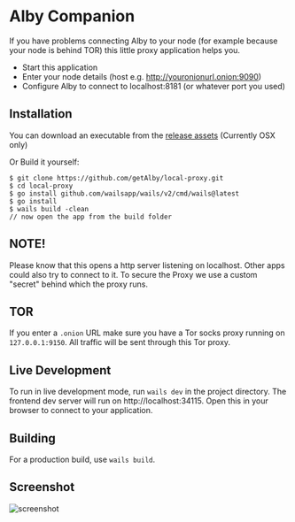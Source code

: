 # Alby Companion

If you have problems connecting Alby to your node (for example because your node is behind TOR)
this little proxy application helps you.

* Start this application
* Enter your node details (host e.g. http://youronionurl.onion:9090)
* Configure Alby to connect to localhost:8181 (or whatever port you used)


## Installation

You can download an executable from the [release assets](https://github.com/getAlby/local-proxy/releases) (Currently OSX only)

Or Build it yourself:

```
$ git clone https://github.com/getAlby/local-proxy.git
$ cd local-proxy
$ go install github.com/wailsapp/wails/v2/cmd/wails@latest
$ go install
$ wails build -clean
// now open the app from the build folder
```


## NOTE!

Please know that this opens a http server listening on localhost. Other apps could also try to connect to it. To secure the Proxy we use a custom "secret" behind which the proxy runs. 

## TOR

If you enter a `.onion` URL make sure you have a Tor socks proxy running on `127.0.0.1:9150`. All traffic will be sent through this Tor proxy.

## Live Development

To run in live development mode, run `wails dev` in the project directory. The frontend dev server will run
on http://localhost:34115. Open this in your browser to connect to your application.

## Building

For a production build, use `wails build`.


## Screenshot
![screenshot](https://user-images.githubusercontent.com/318/144709052-9105cf80-02e9-42b8-a934-666e6d5babcc.png)

